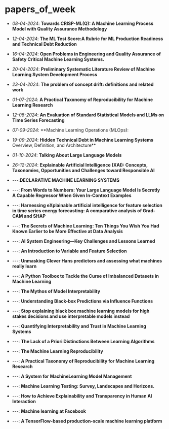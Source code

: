 # papers_of_week

* *08-04-2024*: **Towards CRISP-ML(Q): A Machine Learning Process Model
with Quality Assurance Methodology**
* *12-04-2024*: **The ML Test Score:A Rubric for ML Production Readiness and Technical Debt Reduction**
*  *16-04-2024*: **Open Problems in Engineering and Quality Assurance of Safety Critical Machine Learning
Systems.**
* *20-04-2024*: **Preliminary Systematic
Literature Review of Machine Learning System Development Process**
* *23-04-2024*: **The problem of concept drift: definitions and related work**
*  *01-07-2024*: **A Practical Taxonomy of Reproducibility for Machine Learning Research**
*  *12-08-2024*: **An Evaluation of Standard Statistical Models and
LLMs on Time Series Forecasting**

*  *07-09-2024*: **Machine Learning Operations (MLOps):

* *19-09-2024*: **Hidden Technical Debt in Machine Learning Systems**
Overview, Definition, and Architecture**

* *01-10-2024*: **Talking About Large Language Models**
* *26-12-2024*: **Explainable Artificial Intelligence (XAI): Concepts, Taxonomies,
Opportunities and Challenges toward Responsible AI**
* *---*:**DECLARATIVE MACHINE LEARNING SYSTEMS**
* *---*: **From Words to Numbers: Your Large Language Model Is Secretly A Capable Regressor When Given In-Context Examples**
* *---*: **Harnessing eXplainable artificial intelligence for feature selection in time series energy forecasting: A comparative analysis of Grad-CAM and SHAP**
* *---*: **The Secrets of Machine Learning: Ten Things You Wish You Had Known Earlier to be More Effective at
Data Analysis**
* *---*: **AI System Engineering—Key Challenges and Lessons Learned**
* *---*: **An Introduction to Variable and Feature Selection**
* *---*: **Unmasking Clever Hans predictors and assessing
what machines really learn**
* *---*: **A Python Toolbox to Tackle the Curse of Imbalanced Datasets in
Machine Learning**
* *---*: **The Mythos of Model Interpretability**
* *---*: **Understanding Black-box Predictions via Influence Functions**
* *---*: **Stop explaining black box machine learning models for high stakes decisions and use interpretable models instead**
* *---*: **Quantifying Interpretability and Trust in Machine Learning Systems**
* *---*: **The Lack of a Priori Distinctions Between Learning Algorithms**
* *---*: **The Machine Learning Reproducibility**
* *---*: **A Practical Taxonomy of Reproducibility for Machine Learning Research**
* *---*: **A System for MachineLearning Model Management**
* *---*: **Machine Learning Testing: Survey, Landscapes and Horizons.**
* *---*: **How to Achieve Explainability and Transparency in Human AI Interaction**
* *---*: **Machine learning at Facebook**
* *---*: **A TensorFlow-based production-scale machine learning platform**
